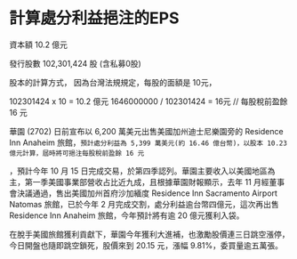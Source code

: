 # 計算處分利益挹注的EPS


資本額	10.2 億元

發行股數	102,301,424 股 (含私募0股)

股本的計算方式，
因為台灣法規規定，每股的面額是 10元，

102301424 x 10 = 10.2 億元
1646000000 / 102301424 = 16元  //  每股稅前盈餘 16 元

華園 (2702) 日前宣布以 6,200 萬美元出售美國加州迪士尼樂園旁的 Residence Inn Anaheim
旅館，`預計處分利益為 5,399 萬美元(約 16.46 億台幣)，以股本 10.23 億元計算，屆時將可挹注每股稅前盈餘 16 元`

，預計今年 10 月 15 日完成交易，於第四季認列。華園主要收入以美國地區為主，第一季美國事業部營收占比近九成，且根據華園財報顯示，去年 11 月經董事會決議通過，售出美國加州首府沙加緬度 Residence Inn Sacramento Airport Natomas 旅館，已於今年 2 月完成交割，處分利益逾台幣四億元，這次再出售 Residence Inn Anaheim 旅館，今年預計將有逾 20 億元獲利入袋。

在脫手美國旅館獲利貢獻下，華園今年獲利大進補，也激勵股價連三日跳空漲停，今日開盤也隨即跳空鎖死，股價來到 20.15 元，漲幅 9.81%，委買量逾五萬張。
